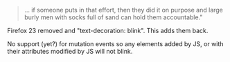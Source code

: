 > ... if someone puts in that effort, then they did it on purpose and large
> burly men with socks full of sand can hold them accountable."

Firefox 23 removed <blink> and "text-decoration: blink". This adds them back.

No support (yet?) for mutation events so any elements added by JS, or with
their attributes modified by JS will not blink.
